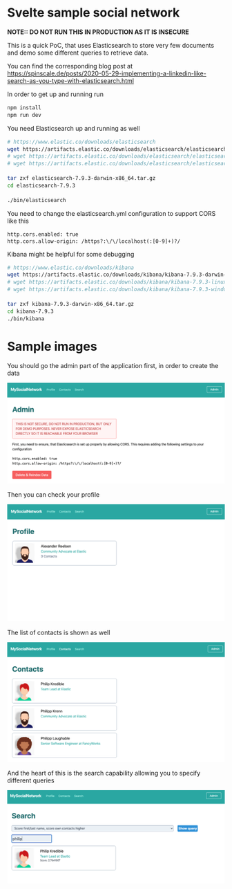 # Svelte sample social network

**NOTE:: DO NOT RUN THIS IN PRODUCTION AS IT IS INSECURE**

This is a quick PoC, that uses Elasticsearch to store very few documents and
demo some different queries to retrieve data.

You can find the corresponding blog post at https://spinscale.de/posts/2020-05-29-implementing-a-linkedin-like-search-as-you-type-with-elasticsearch.html

In order to get up and running run

```bash
npm install
npm run dev
```

You need Elasticsearch up and running as well

```bash
# https://www.elastic.co/downloads/elasticsearch
wget https://artifacts.elastic.co/downloads/elasticsearch/elasticsearch-7.9.3-darwin-x86_64.tar.gz
# wget https://artifacts.elastic.co/downloads/elasticsearch/elasticsearch-7.9.3-linux-x86_64.tar.gz
# wget https://artifacts.elastic.co/downloads/elasticsearch/elasticsearch-7.9.3-windows-x86_64.zip

tar zxf elasticsearch-7.9.3-darwin-x86_64.tar.gz
cd elasticsearch-7.9.3

./bin/elasticsearch
```

You need to change the elasticsearch.yml configuration to support CORS like
this

```
http.cors.enabled: true
http.cors.allow-origin: /https?:\/\/localhost(:[0-9]+)?/
```

Kibana might be helpful for some debugging


```bash
# https://www.elastic.co/downloads/kibana
wget https://artifacts.elastic.co/downloads/kibana/kibana-7.9.3-darwin-x86_64.tar.gz
# wget https://artifacts.elastic.co/downloads/kibana/kibana-7.9.3-linux-x86_64.tar.gz
# wget https://artifacts.elastic.co/downloads/kibana/kibana-7.9.3-windows-x86_64.zip

tar zxf kibana-7.9.3-darwin-x86_64.tar.gz
cd kibana-7.9.3
./bin/kibana
```

# Sample images

You should go the admin part of the application first, in order to create
the data

![](img/mysocialnetwork-admin.png)

Then you can check your profile

![](img/mysocialnetwork-profile.png)

The list of contacts is shown as well

![](img/mysocialnetwork-contacts.png)

And the heart of this is the search capability allowing you to specify
different queries

![](img/mysocialnetwork-search.png)
